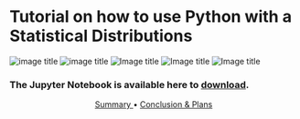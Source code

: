 # Tutorial on how to use Python with a Statistical Distributions
![image title](https://img.shields.io/badge/Python%20-v%203.7.0-brightgreen.svg) ![image title](https://img.shields.io/badge/Pandas-V%200.23.4-orange.svg) ![Image title](https://img.shields.io/badge/Sqlite-V%203.26.0-blue.svg) 
![Image title](https://img.shields.io/badge/Numpy-V%201.15.1-purple.svg) ![Image title](https://img.shields.io/badge/Status-Work%20in%20Progress-brightgreen.svg)
### The Jupyter Notebook is available here to <a href="https://nbviewer.jupyter.org/github/rajis31/sqlite-python/blob/master/SQL%20Examples.ipynb"> download</a>.

<p align="center">
   <a href="#summary"> Summary </a> •
   <a href="#conc"> Conclusion & Plans </a>
</p>
  
<a id = 'summary'></a>
